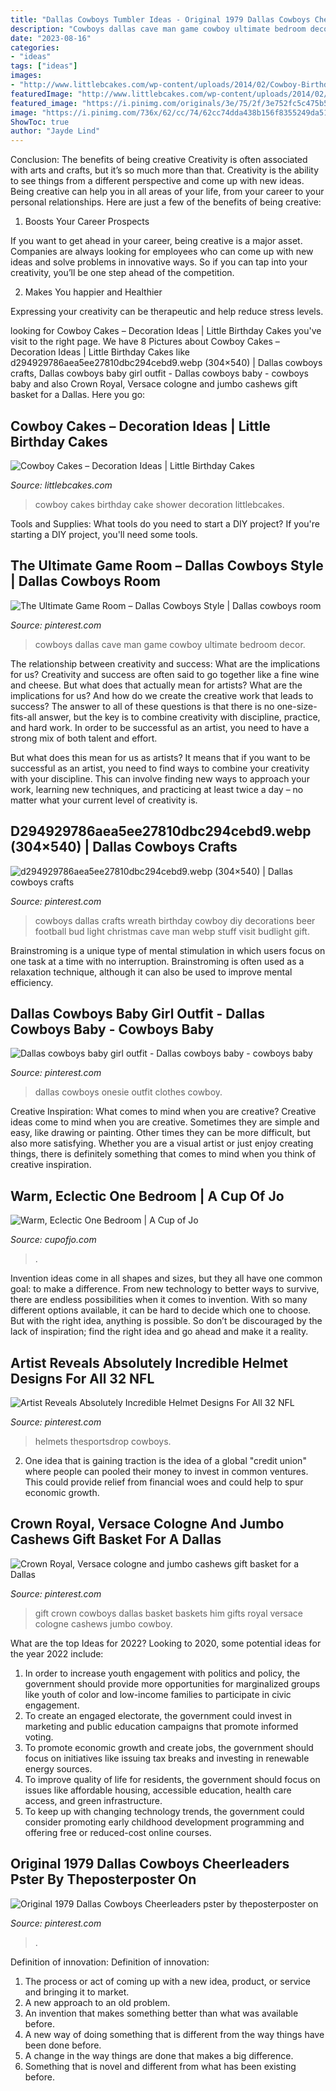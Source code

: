 ```yaml
---
title: "Dallas Cowboys Tumbler Ideas - Original 1979 Dallas Cowboys Cheerleaders Pster By Theposterposter On"
description: "Cowboys dallas cave man game cowboy ultimate bedroom decor"
date: "2023-08-16"
categories:
- "ideas"
tags: ["ideas"]
images:
- "http://www.littlebcakes.com/wp-content/uploads/2014/02/Cowboy-Birthday-Cakes.jpg"
featuredImage: "http://www.littlebcakes.com/wp-content/uploads/2014/02/Cowboy-Birthday-Cakes.jpg"
featured_image: "https://i.pinimg.com/originals/3e/75/2f/3e752fc5c475b58f4ba3f01ae824880e.jpg"
image: "https://i.pinimg.com/736x/62/cc/74/62cc74dda438b156f8355249da510f4b--baby-bodysuit-baby-onesie.jpg"
ShowToc: true
author: "Jayde Lind"
---
```



Conclusion: The benefits of being creative
Creativity is often associated with arts and crafts, but it’s so much more than that. Creativity is the ability to see things from a different perspective and come up with new ideas. Being creative can help you in all areas of your life, from your career to your personal relationships.
Here are just a few of the benefits of being creative:

1. Boosts Your Career Prospects

If you want to get ahead in your career, being creative is a major asset. Companies are always looking for employees who can come up with new ideas and solve problems in innovative ways. So if you can tap into your creativity, you’ll be one step ahead of the competition.

2. Makes You happier and Healthier

Expressing your creativity can be therapeutic and help reduce stress levels.

	

		
looking for Cowboy Cakes – Decoration Ideas | Little Birthday Cakes you've visit to the right page. We have 8 Pictures about Cowboy Cakes – Decoration Ideas | Little Birthday Cakes like d294929786aea5ee27810dbc294cebd9.webp (304×540) | Dallas cowboys crafts, Dallas cowboys baby girl outfit - Dallas cowboys baby - cowboys baby and also Crown Royal, Versace cologne and jumbo cashews gift basket for a Dallas. Here you go:
		
    
## Cowboy Cakes – Decoration Ideas | Little Birthday Cakes

<img loading=lazy src="http://www.littlebcakes.com/wp-content/uploads/2014/02/Cowboy-Birthday-Cakes.jpg" onerror="this.onerror=null;this.src='https://tse2.mm.bing.net/th?id=OIP.ySWsZUgN9ctnqLfRWKQOJgHaFj&amp;pid=15.1';" alt="Cowboy Cakes – Decoration Ideas | Little Birthday Cakes">

_Source: littlebcakes.com_

>cowboy cakes birthday cake shower decoration littlebcakes. 

	

Tools and Supplies: What tools do you need to start a DIY project?
If you're starting a DIY project, you'll need some tools.

    
## The Ultimate Game Room – Dallas Cowboys Style | Dallas Cowboys Room

<img loading=lazy src="https://i.pinimg.com/736x/de/bb/54/debb548f9675f794a5a883e8cd049e08.jpg" onerror="this.onerror=null;this.src='https://tse3.mm.bing.net/th?id=OIP.uL4Kbqe908LigUe3nO3AgwHaFi&amp;pid=15.1';" alt="The Ultimate Game Room – Dallas Cowboys Style | Dallas cowboys room">

_Source: pinterest.com_

>cowboys dallas cave man game cowboy ultimate bedroom decor. 

	

The relationship between creativity and success: What are the implications for us?
Creativity and success are often said to go together like a fine wine and cheese. But what does that actually mean for artists? What are the implications for us? And how do we create the creative work that leads to success?
The answer to all of these questions is that there is no one-size-fits-all answer, but the key is to combine creativity with discipline, practice, and hard work. In order to be successful as an artist, you need to have a strong mix of both talent and effort.

But what does this mean for us as artists? It means that if you want to be successful as an artist, you need to find ways to combine your creativity with your discipline. This can involve finding new ways to approach your work, learning new techniques, and practicing at least twice a day – no matter what your current level of creativity is.

    
## D294929786aea5ee27810dbc294cebd9.webp (304×540) | Dallas Cowboys Crafts

<img loading=lazy src="https://i.pinimg.com/originals/9a/7d/00/9a7d0055c6058bf683bba2ff4ca7b1e0.jpg" onerror="this.onerror=null;this.src='https://tse3.mm.bing.net/th?id=OIP.9m6Shg7QHoBSSHEZdWOOmAAAAA&amp;pid=15.1';" alt="d294929786aea5ee27810dbc294cebd9.webp (304×540) | Dallas cowboys crafts">

_Source: pinterest.com_

>cowboys dallas crafts wreath birthday cowboy diy decorations beer football bud light christmas cave man webp stuff visit budlight gift. 

	

Brainstroming is a unique type of mental stimulation in which users focus on one task at a time with no interruption. Brainstroming is often used as a relaxation technique, although it can also be used to improve mental efficiency.

    
## Dallas Cowboys Baby Girl Outfit - Dallas Cowboys Baby - Cowboys Baby

<img loading=lazy src="https://i.pinimg.com/736x/62/cc/74/62cc74dda438b156f8355249da510f4b--baby-bodysuit-baby-onesie.jpg" onerror="this.onerror=null;this.src='https://tse2.mm.bing.net/th?id=OIP.XlNZ8_IT5KM2rUoRW6RtMwHaJ3&amp;pid=15.1';" alt="Dallas cowboys baby girl outfit - Dallas cowboys baby - cowboys baby">

_Source: pinterest.com_

>dallas cowboys onesie outfit clothes cowboy. 

	

Creative Inspiration: What comes to mind when you are creative?
Creative ideas come to mind when you are creative. Sometimes they are simple and easy, like drawing or painting. Other times they can be more difficult, but also more satisfying. Whether you are a visual artist or just enjoy creating things, there is definitely something that comes to mind when you think of creative inspiration.

    
## Warm, Eclectic One Bedroom | A Cup Of Jo

<img loading=lazy src="https://cupofjo.com/wp-content/uploads/2016/01/park-slope-house-tour.jpg" onerror="this.onerror=null;this.src='https://tse1.mm.bing.net/th?id=OIP.ZKSGG6y454wWJPKQ5ziqmwHaKt&amp;pid=15.1';" alt="Warm, Eclectic One Bedroom | A Cup of Jo">

_Source: cupofjo.com_

>. 

	

Invention ideas come in all shapes and sizes, but they all have one common goal: to make a difference. From new technology to better ways to survive, there are endless possibilities when it comes to invention. With so many different options available, it can be hard to decide which one to choose. But with the right idea, anything is possible. So don’t be discouraged by the lack of inspiration; find the right idea and go ahead and make it a reality.

    
## Artist Reveals Absolutely Incredible Helmet Designs For All 32 NFL

<img loading=lazy src="https://i.pinimg.com/736x/e3/7a/b2/e37ab278d6292d14ee258c19f6a5f8e8.jpg" onerror="this.onerror=null;this.src='https://tse2.mm.bing.net/th?id=OIP.TJAj6wErTkMorMRfNzQEWQHaFj&amp;pid=15.1';" alt="Artist Reveals Absolutely Incredible Helmet Designs For All 32 NFL">

_Source: pinterest.com_

>helmets thesportsdrop cowboys. 

	

2. One idea that is gaining traction is the idea of a global "credit union" where people can pooled their money to invest in common ventures. This could provide relief from financial woes and could help to spur economic growth.

    
## Crown Royal, Versace Cologne And Jumbo Cashews Gift Basket For A Dallas

<img loading=lazy src="https://i.pinimg.com/originals/3e/75/2f/3e752fc5c475b58f4ba3f01ae824880e.jpg" onerror="this.onerror=null;this.src='https://tse2.mm.bing.net/th?id=OIP.1kXdxQqFK62LSbe5XmidiAHaJ4&amp;pid=15.1';" alt="Crown Royal, Versace cologne and jumbo cashews gift basket for a Dallas">

_Source: pinterest.com_

>gift crown cowboys dallas basket baskets him gifts royal versace cologne cashews jumbo cowboy. 

	

What are the top Ideas for 2022?
Looking to 2020, some potential ideas for the year 2022 include: 
1) In order to increase youth engagement with politics and policy, the government should provide more opportunities for marginalized groups like youth of color and low-income families to participate in civic engagement. 
2) To create an engaged electorate, the government could invest in marketing and public education campaigns that promote informed voting. 
3) To promote economic growth and create jobs, the government should focus on initiatives like issuing tax breaks and investing in renewable energy sources. 
4) To improve quality of life for residents, the government should focus on issues like affordable housing, accessible education, health care access, and green infrastructure. 
5) To keep up with changing technology trends, the government could consider promoting early childhood development programming and offering free or reduced-cost online courses.

    
## Original 1979 Dallas Cowboys Cheerleaders Pster By Theposterposter On

<img loading=lazy src="https://i.pinimg.com/474x/4e/63/01/4e630111fc7dfe8aef1b8bf7c568513e--dallas-cowboys-posters-dallas-cowboy-cheerleaders.jpg" onerror="this.onerror=null;this.src='https://tse2.mm.bing.net/th?id=OIP.eYDT_RyS9PwLuRIfGS8g5AAAAA&amp;pid=15.1';" alt="Original 1979 Dallas Cowboys Cheerleaders pster by theposterposter on">

_Source: pinterest.com_

>. 

	

Definition of innovation:
Definition of innovation: 
1. The process or act of coming up with a new idea, product, or service and bringing it to market.
2. A new approach to an old problem. 
3. An invention that makes something better than what was available before.
4. A new way of doing something that is different from the way things have been done before.
5. A change in the way things are done that makes a big difference. 
6. Something that is novel and different from what has been existing before. 

